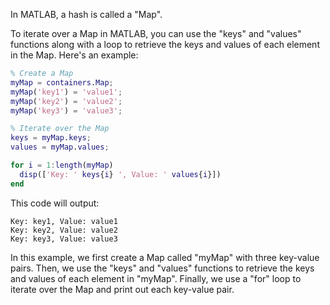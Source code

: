 In MATLAB, a hash is called a "Map". 

To iterate over a Map in MATLAB, you can use the "keys" and "values" functions along with a loop to retrieve the keys and values of each element in the Map. Here's an example:

```matlab
% Create a Map
myMap = containers.Map;
myMap('key1') = 'value1';
myMap('key2') = 'value2';
myMap('key3') = 'value3';

% Iterate over the Map
keys = myMap.keys;
values = myMap.values;

for i = 1:length(myMap)
  disp(['Key: ' keys{i} ', Value: ' values{i}])
end
```

This code will output:

```
Key: key1, Value: value1
Key: key2, Value: value2
Key: key3, Value: value3
```

In this example, we first create a Map called "myMap" with three key-value pairs. Then, we use the "keys" and "values" functions to retrieve the keys and values of each element in "myMap". Finally, we use a "for" loop to iterate over the Map and print out each key-value pair.